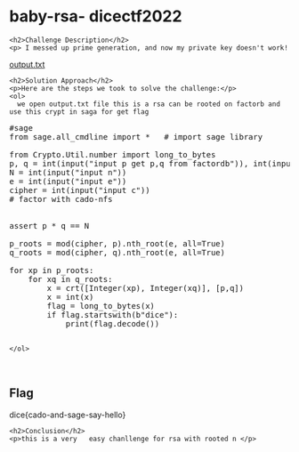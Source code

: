 <title>baby-rsa- dicectf2022</title>

<!DOCTYPE html>
<html>

<body>
    <h1>baby-rsa- dicectf2022</h1>

    <h2>Challenge Description</h2>
    <p> I messed up prime generation, and now my private key doesn't work!
<a href="https://phantom1ss.github.io/blog/2024/practice/dicectf/babyrsa/output.txt">output.txt</a>

 
</p>
 
    <h2>Solution Approach</h2>
    <p>Here are the steps we took to solve the challenge:</p>
    <ol>
      we open output.txt file this is a rsa can be rooted on factorb and use this crypt in saga for get flag
<pre>
#sage
from sage.all_cmdline import *   # import sage library

from Crypto.Util.number import long_to_bytes
p, q = int(input("input p get p,q from factordb")), int(input("input q"))
N = int(input("input n"))
e = int(input("input e"))
cipher = int(input("input c"))
# factor with cado-nfs


assert p * q == N

p_roots = mod(cipher, p).nth_root(e, all=True)
q_roots = mod(cipher, q).nth_root(e, all=True)

for xp in p_roots:
    for xq in q_roots:
        x = crt([Integer(xp), Integer(xq)], [p,q])
        x = int(x)
        flag = long_to_bytes(x)
        if flag.startswith(b"dice"):
            print(flag.decode())

</pre>
       
    
    </ol>
<br>
    <h2>Flag</h2>
    <p class="flag">dice{cado-and-sage-say-hello}
</p>

    <h2>Conclusion</h2>
    <p>this is a very   easy chanllenge for rsa with rooted n </p>
</body>
</html>


 
